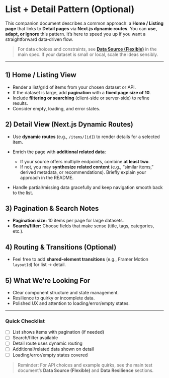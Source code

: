 # List + Detail Pattern (Optional)

This companion document describes a common approach: a **Home / Listing page** that links to **Detail pages** via **Next.js dynamic routes**. You can **use, adapt, or ignore** this pattern. It’s here to speed you up if you want a straightforward data‑driven flow.

> For data choices and constraints, see **[Data Source (Flexible)](#data-source-flexible)** in the main spec. If your dataset is small or local, scale the ideas sensibly.

---

## 1) Home / Listing View

* Render a list/grid of items from your chosen dataset or API.
* If the dataset is large, add **pagination** with a **fixed page size of 10**.
* Include **filtering or searching** (client-side or server-side) to refine results.
* Consider empty, loading, and error states.

## 2) Detail View (Next.js Dynamic Routes)

* Use **dynamic routes** (e.g., `/items/[id]`) to render details for a selected item.
* Enrich the page with **additional related data**:

  * If your source offers multiple endpoints, combine **at least two**.
  * If not, you may **synthesize related content** (e.g., “similar items,” derived metadata, or recommendations). Briefly explain your approach in the README.
* Handle partial/missing data gracefully and keep navigation smooth back to the list.

## 3) Pagination & Search Notes

* **Pagination size:** 10 items per page for large datasets.
* **Search/filter:** Choose fields that make sense (title, tags, categories, etc.).

## 4) Routing & Transitions (Optional)

* Feel free to add **shared‑element transitions** (e.g., Framer Motion `layoutId`) for list → detail.

## 5) What We’re Looking For

* Clear component structure and state management.
* Resilience to quirky or incomplete data.
* Polished UX and attention to loading/error/empty states.

---

### Quick Checklist

* [ ] List shows items with pagination (if needed)
* [ ] Search/filter available
* [ ] Detail route uses dynamic routing
* [ ] Additional/related data shown on detail
* [ ] Loading/error/empty states covered

> Reminder: For API choices and example quirks, see the main test document’s **Data Source (Flexible)** and **Data Resilience** sections.
